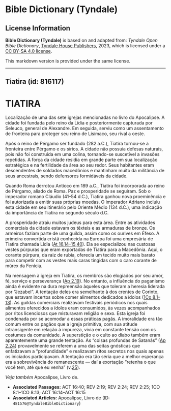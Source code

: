 # Bible Dictionary (Tyndale)

## License Information

**Bible Dictionary (Tyndale)** is based on and adapted from: _Tyndale Open Bible Dictionary_, [Tyndale House Publishers](https://tyndaleopenresources.com/), 2023, which is licensed under a [CC BY-SA 4.0 license](https://creativecommons.org/licenses/by-sa/4.0/legalcode.en).

This markdown version is provided under the same license.



--------------------------------

## Tiatira (id: 816117)

TIATIRA
=======

Localização de uma das sete igrejas mencionadas no livro do Apocalipse. A cidade foi fundada pelo reino da Lídia e posteriormente capturada por Seleuco, general de Alexandre. Em seguida, serviu como um assentamento de fronteira para proteger seu reino de Lisímaco, seu rival a oeste.

Após o reino de Pérgamo ser fundado (282 a.C.), Tiatira tornou\-se a fronteira entre Pérgamo e os sírios. A cidade não possuía defesas naturais, pois não foi construída em uma colina, tornando\-se suscetível a invasões repetidas. A força da cidade residia em grande parte em sua localização estratégica e na fertilidade da área ao seu redor. Seus habitantes eram descendentes de soldados macedônios e mantinham muito da militância de seus ancestrais, sendo defensores formidáveis da cidade.

Quando Roma derrotou Antíoco em 189 a.C., Tiatira foi incorporada ao reino de Pérgamo, aliado de Roma. Paz e prosperidade se seguiram. Sob o imperador romano Cláudio (41–54 d.C.), Tiatira ganhou nova proeminência e foi autorizada a emitir suas próprias moedas. O imperador Adriano incluiu esta cidade em seu itinerário pelo Oriente Médio (134 d.C.), uma indicação da importância de Tiatira no segundo século d.C.

A prosperidade atraiu muitos judeus para esta área. Entre as atividades comerciais da cidade estavam os têxteis e as armaduras de bronze. Os armeiros faziam parte de uma guilda, assim como os ourives em Éfeso. A primeira convertida cristã conhecida na Europa foi uma empresária de Tiatira chamada Lídia ([At 16\.14–15,40](https://ref.ly/Acts16:14-Acts16:15,Acts16:40)). Ela se especializou nas custosas vestes púrpuras que eram exportadas de Tiatira para a Macedônia. Aqui, o corante púrpura, da raiz de rubia, oferecia um tecido muito mais barato para competir com as vestes mais caras tingidas com o caro corante de múrex da Fenícia.

Na mensagem à igreja em Tiatira, os membros são elogiados por seu amor, fé, serviço e perseverança ([Ap 2\.19](https://ref.ly/Rev2:19)). No entanto, a influência do paganismo ainda é evidente na dura repreensão àqueles que toleram a heresia liderada por “Jezabel”. A tentação deles era semelhante à dos crentes de Corinto, que estavam incertos sobre comer alimentos dedicados a ídolos ([1Co 8\.1–13](https://ref.ly/1Cor8:1-1Cor8:13)). As guildas comerciais realizavam festivais periódicos nos quais alimentos oferecidos a ídolos eram consumidos, às vezes acompanhados por ritos licenciosos que misturavam religião e sexo. Esta igreja foi condenada por se acomodar a essas práticas pagãs. A imoralidade era tão comum entre os pagãos que a igreja primitiva, com sua atitude intransigente em relação à impureza, vivia em constante tensão com os costumes da comunidade. A superstição e o culto ao diabo também eram aparentemente uma grande tentação. As “coisas profundas de Satanás” ([Ap 2\.24](https://ref.ly/Rev2:24)) provavelmente se referem a uma das seitas gnósticas que enfatizavam a “profundidade” e realizavam ritos secretos nos quais apenas os iniciados participavam. A tentação era tão séria que a melhor esperança era a sobrevivência do remanescente — daí a exortação “retenha o que você tem, até que eu venha” (v.[25](https://ref.ly/Rev2:25)).

*Veja também* Apocalipse, Livro de.

* **Associated Passages:** ACT 16:40; REV 2:19; REV 2:24; REV 2:25; 1CO 8:1–1CO 8:13; ACT 16:14–ACT 16:15
* **Associated Articles:** Apocalipse, Livro de (ID: `481576@TyndaleBibleDictionary`)

